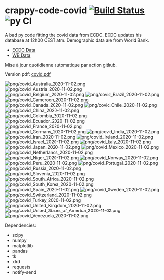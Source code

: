 # crappy-code-covid [![Build Status](https://cloud.drone.io/api/badges/a-lemonnier/crappy-code-covid/status.svg)](https://cloud.drone.io/a-lemonnier/crappy-code-covid) ![py CI](https://github.com/a-lemonnier/crappy-code-covid/workflows/py%20CI/badge.svg)
 
A bad py code fitting the covid data from ECDC. ECDC updates his database at 12h00 CEST atm. Demographic data are from World Bank.
 
- [ECDC Data](https://www.ecdc.europa.eu/en/publications-data/download-todays-data-geographic-distribution-covid-19-cases-worldwide)
- [WB Data](https://data.worldbank.org/indicator/sp.pop.totl)
 
 
Mise à jour quotidienne automatique par action github.
 
Version pdf: [covid.pdf](https://github.com/a-lemonnier/crappy-code-covid/raw/master/covid.pdf)
 
![png/covid_Australia_2020-11-02.png](png/covid_Australia_2020-11-02.png)
![png/covid_Austria_2020-11-02.png](png/covid_Austria_2020-11-02.png)
![png/covid_Belgium_2020-11-02.png](png/covid_Belgium_2020-11-02.png)
![png/covid_Brazil_2020-11-02.png](png/covid_Brazil_2020-11-02.png)
![png/covid_Cameroon_2020-11-02.png](png/covid_Cameroon_2020-11-02.png)
![png/covid_Canada_2020-11-02.png](png/covid_Canada_2020-11-02.png)
![png/covid_Chile_2020-11-02.png](png/covid_Chile_2020-11-02.png)
![png/covid_China_2020-11-02.png](png/covid_China_2020-11-02.png)
![png/covid_Colombia_2020-11-02.png](png/covid_Colombia_2020-11-02.png)
![png/covid_Ecuador_2020-11-02.png](png/covid_Ecuador_2020-11-02.png)
![png/covid_France_2020-11-02.png](png/covid_France_2020-11-02.png)
![png/covid_Germany_2020-11-02.png](png/covid_Germany_2020-11-02.png)
![png/covid_India_2020-11-02.png](png/covid_India_2020-11-02.png)
![png/covid_Iran_2020-11-02.png](png/covid_Iran_2020-11-02.png)
![png/covid_Ireland_2020-11-02.png](png/covid_Ireland_2020-11-02.png)
![png/covid_Israel_2020-11-02.png](png/covid_Israel_2020-11-02.png)
![png/covid_Italy_2020-11-02.png](png/covid_Italy_2020-11-02.png)
![png/covid_Japan_2020-11-02.png](png/covid_Japan_2020-11-02.png)
![png/covid_Mexico_2020-11-02.png](png/covid_Mexico_2020-11-02.png)
![png/covid_Netherlands_2020-11-02.png](png/covid_Netherlands_2020-11-02.png)
![png/covid_Niger_2020-11-02.png](png/covid_Niger_2020-11-02.png)
![png/covid_Norway_2020-11-02.png](png/covid_Norway_2020-11-02.png)
![png/covid_Peru_2020-11-02.png](png/covid_Peru_2020-11-02.png)
![png/covid_Portugal_2020-11-02.png](png/covid_Portugal_2020-11-02.png)
![png/covid_Russia_2020-11-02.png](png/covid_Russia_2020-11-02.png)
![png/covid_Slovenia_2020-11-02.png](png/covid_Slovenia_2020-11-02.png)
![png/covid_South_Africa_2020-11-02.png](png/covid_South_Africa_2020-11-02.png)
![png/covid_South_Korea_2020-11-02.png](png/covid_South_Korea_2020-11-02.png)
![png/covid_Spain_2020-11-02.png](png/covid_Spain_2020-11-02.png)
![png/covid_Sweden_2020-11-02.png](png/covid_Sweden_2020-11-02.png)
![png/covid_Switzerland_2020-11-02.png](png/covid_Switzerland_2020-11-02.png)
![png/covid_Turkey_2020-11-02.png](png/covid_Turkey_2020-11-02.png)
![png/covid_United_Kingdom_2020-11-02.png](png/covid_United_Kingdom_2020-11-02.png)
![png/covid_United_States_of_America_2020-11-02.png](png/covid_United_States_of_America_2020-11-02.png)
![png/covid_Venezuela_2020-11-02.png](png/covid_Venezuela_2020-11-02.png)
 
Dependencies:
- scipy
- numpy
- matplotlib
- pandas
- tk
- xlrd
- requests
- notify-send
